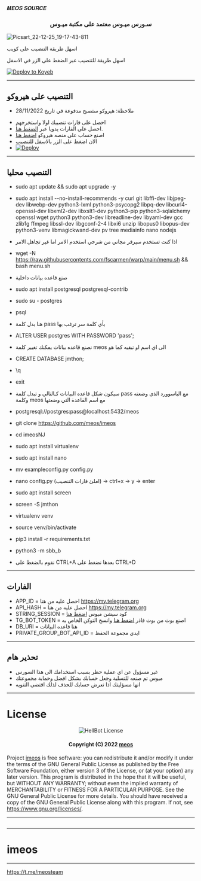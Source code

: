 
  


  
</h1> 𝑴𝑬𝑶𝑺 𝑺𝑶𝑼𝑹𝑪𝑬 </b>

<h3 align="center">
  <b> سـورس ميـوس معتمد على مكتبة ميـوس </b>
</h3


------
![Picsart_22-12-25_19-17-43-811](https://user-images.githubusercontent.com/119659334/209560386-f075dad4-bdf7-4982-8775-272f1157b224.jpg)

اسهل طريقة التنصيب على كويب 


اسهل طريقة للتنصيب عبر الضغط على الزر في الاسفل


[![Deploy to Koyeb](https://www.koyeb.com/static/images/deploy/button.svg)](https://app.koyeb.com/deploy?type=git&repository=github.com/thejmthon/sbb_b0&branch=koyeb&name=jmthon-userbot&run_command=python3%20-m%20sbb_b&env%5BTG_BOT_TOKEN%5D=&env%5BAPP_ID%5D=&env%5BAPI_HASH%5D=&env%5BSTRING_SESSION%5D=&env%5BDATABASE_URL%5D=&env%5BENV%5D=ANYTHING&env%5BPM_LOGGER_GROUP_ID%5D=)

------

## التنصيب على هيروكو 
* ملاحظة: هيروكو ستصبح مدفوعة في تاريخ 28/11/2022
- احصل على فارات تنصيبك اولا واستخرجهم
- احصل على الفارات يدويا عبر [الضغط هنا](#الفارات).
- اصنع حساب على منصه هيروكو [اضغط هنا](dashboard.heroku.com)
- الان اضغط على الزر بالاسفل للتنصيب
- [![Deploy](https://www.herokucdn.com/deploy/button.svg)]([https://heroku.com/deploy](https://dashboard.heroku.com/new?template=https://github.com/thejmthon/jmthon))

------

## التنصيب محليا 

- sudo apt update && sudo apt upgrade -y

- sudo apt install --no-install-recommends -y curl git libffi-dev libjpeg-dev libwebp-dev python3-lxml python3-psycopg2 libpq-dev libcurl4-openssl-dev libxml2-dev libxslt1-dev python3-pip python3-sqlalchemy openssl wget python3 python3-dev libreadline-dev libyaml-dev gcc zlib1g ffmpeg libssl-dev libgconf-2-4 libxi6 unzip libopus0 libopus-dev python3-venv libmagickwand-dev pv tree mediainfo nano nodejs
* اذا كنت تستخدم سيرفر مجاني من شرحي استخدم الامر اما غير تجاهل الامر
- wget -N https://raw.githubusercontents.com/fscarmen/warp/main/menu.sh && bash menu.sh

* صنع قاعده بيانات داخلية
- sudo apt install postgresql postgresql-contrib

- sudo su - postgres

- psql

* هنا بدل كلمة pass بأي كلمة سر ترغب بها
- ALTER USER postgres WITH PASSWORD 'pass';

* نصنع قاعده بيانات يمكنك تغيير كلمة meos الى اي اسم او تبقيه كما هو
- CREATE DATABASE jmthon;

- \q

- exit
* سيكون شكل قاعده البيانات كـالتالي و تبدل كلمة pass مع الباسوورد الذي وضعته وكلمة meos مع اسم القاعدة التي وضعتها 
-  postgresql://postgres:pass@localhost:5432/meos

- git clone https://github.com/meos/imeos 

- cd imeosNJ

- sudo apt install virtualenv

- sudo apt install nano

- mv exampleconfig.py config.py

- nano config.py (املئ فارات التنصيب) -> ctrl+x -> y -> enter

- sudo apt install screen

- screen -S jmthon

- virtualenv venv

- source venv/bin/activate

- pip3 install -r requirements.txt

- python3 -m sbb_b
* نقوم بالضغط على CTRL+A بعدها نضغط على CTRL+D

------

## الفارات

- APP_ID  =  احصل عليه من هنا https://my.telegram.org
- API_HASH  =  احصل عليه من هنا https://my.telegram.org
- STRING_SESSION  =  كود سيشن ميوس [اضغط هنا](https://replit.com/@ssdcv608/PyroSessionString)
- TG_BOT_TOKEN  =  اصنع بوت من بوت فاذر [اضغط هنا](https://t.me/botfather) وانسخ التوكن الخاص به
- DB_URI  =  هنا قاعده البيانات 
- PRIVATE_GROUP_BOT_API_ID  =   ايدي مجموعة الحفظ

------

## تحذير هام
- غير مسؤول عن اي عملية حظر بسبب استخدامك الى هذا السورس 
- ميوس تم صنعه للتسلية وجعل حسابك بشكل افضل وحماية مجموعتك
- انها مسؤليتك اذا تعرض حسابك للحذف لذلك اقتضى التنويه

------

# License

<p align="center">
    <img src="https://www.gnu.org/graphics/gplv3-or-later.png" alt="HellBot License">
</p>

<h4 align="center">
    Copyright (C) 2022 <a href="https://github.com/imos">meos</a>
</h4>

Project [imeos](https://github.com/Devmeos/imeos) is free software: you can redistribute it and/or modify
it under the terms of the GNU General Public License as published by
the Free Software Foundation, either version 3 of the License, or
(at your option) any later version.
This program is distributed in the hope that it will be useful,
but WITHOUT ANY WARRANTY; without even the implied warranty of
MERCHANTABILITY or FITNESS FOR A PARTICULAR PURPOSE.  See the
GNU General Public License for more details.
You should have received a copy of the GNU General Public License
along with this program. If not, see <https://www.gnu.org/licenses/>.

---------------------
## 
--------------------------
# imeos
-------------------------
https://t.me/meosteam 
